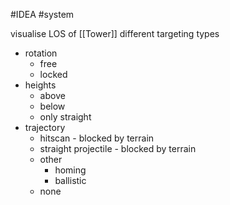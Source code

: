 #IDEA 
#system 

visualise LOS of [[Tower]]
different targeting types 
- rotation
    - free
    - locked
- heights
    - above
    - below
    - only straight
- trajectory
    - hitscan - blocked by terrain
    - straight projectile - blocked by terrain
    - other  
        - homing
        - ballistic
    - none
